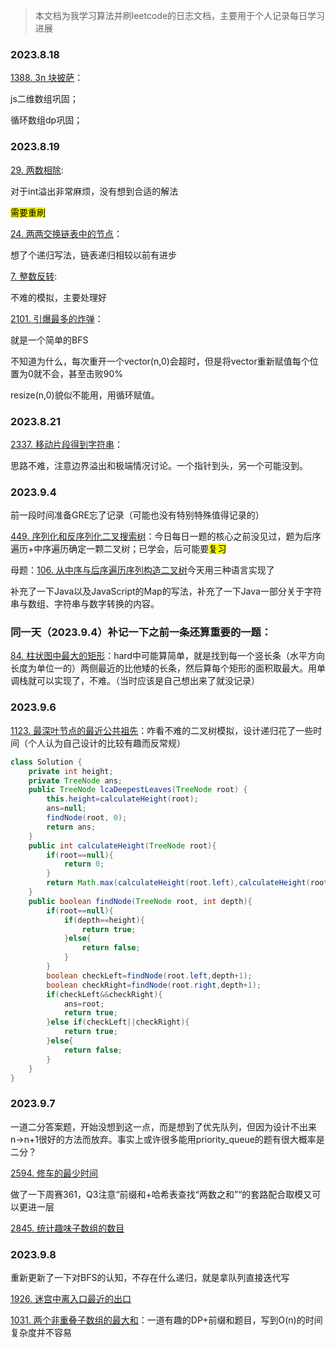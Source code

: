 > 本文档为我学习算法并刷leetcode的日志文档，主要用于个人记录每日学习进展

### 2023.8.18

[1388. 3n 块披萨](https://leetcode.cn/problems/pizza-with-3n-slices/)：

js二维数组巩固；

循环数组dp巩固；

### 2023.8.19

[29. 两数相除](https://leetcode.cn/problems/divide-two-integers/):

对于int溢出非常麻烦，没有想到合适的解法

<mark>需要重刷</mark>

[24. 两两交换链表中的节点](https://leetcode.cn/problems/swap-nodes-in-pairs/)：

想了个递归写法，链表递归相较以前有进步

[7. 整数反转](https://leetcode.cn/problems/reverse-integer/):

不难的模拟，主要处理好

[2101. 引爆最多的炸弹](https://leetcode.cn/problems/detonate-the-maximum-bombs/)：

就是一个简单的BFS

不知道为什么，每次重开一个vector(n,0)会超时，但是将vector重新赋值每个位置为0就不会，甚至击败90%

resize(n,0)貌似不能用，用循环赋值。

### 2023.8.21

[2337. 移动片段得到字符串](https://leetcode.cn/problems/move-pieces-to-obtain-a-string/)：

思路不难，注意边界溢出和极端情况讨论。一个指针到头，另一个可能没到。

### 2023.9.4 

前一段时间准备GRE忘了记录（可能也没有特别特殊值得记录的）

[449. 序列化和反序列化二叉搜索树](https://leetcode.cn/problems/serialize-and-deserialize-bst/)：今日每日一题的核心之前没见过，题为后序遍历+中序遍历确定一颗二叉树；已学会，后可能要<mark>复习</mark>

母题：[106. 从中序与后序遍历序列构造二叉树](https://leetcode.cn/problems/construct-binary-tree-from-inorder-and-postorder-traversal/)今天用三种语言实现了

补充了一下Java以及JavaScript的Map的写法，补充了一下Java一部分关于字符串与数组、字符串与数字转换的内容。

### 同一天（2023.9.4）补记一下之前一条还算重要的一题：

[84. 柱状图中最大的矩形](https://leetcode.cn/problems/largest-rectangle-in-histogram/)：hard中可能算简单，就是找到每一个竖长条（水平方向长度为单位一的）两侧最近的比他矮的长条，然后算每个矩形的面积取最大。用单调栈就可以实现了，不难。（当时应该是自己想出来了就没记录）

### 2023.9.6

[1123. 最深叶节点的最近公共祖先](https://leetcode.cn/problems/lowest-common-ancestor-of-deepest-leaves/)：咋看不难的二叉树模拟，设计递归花了一些时间（个人认为自己设计的比较有趣而反常规）

```java
class Solution {
    private int height;
    private TreeNode ans;
    public TreeNode lcaDeepestLeaves(TreeNode root) {
        this.height=calculateHeight(root);
        ans=null;
        findNode(root, 0);
        return ans;
    }
    public int calculateHeight(TreeNode root){
        if(root==null){
            return 0;
        }
        return Math.max(calculateHeight(root.left),calculateHeight(root.right))+1;
    }
    public boolean findNode(TreeNode root, int depth){
        if(root==null){
            if(depth==height){
                return true;
            }else{
                return false;
            }
        }
        boolean checkLeft=findNode(root.left,depth+1);
        boolean checkRight=findNode(root.right,depth+1);
        if(checkLeft&&checkRight){
            ans=root;
            return true;
        }else if(checkLeft||checkRight){
            return true;
        }else{
            return false;
        }
    }
}
```

### 2023.9.7

一道二分答案题，开始没想到这一点，而是想到了优先队列，但因为设计不出来n->n+1很好的方法而放弃。事实上或许很多能用priority_queue的题有很大概率是二分？

[2594. 修车的最少时间](https://leetcode.cn/problems/minimum-time-to-repair-cars/)

做了一下周赛361，Q3注意“前缀和+哈希表查找“两数之和”“的套路配合取模又可以更进一层

[2845. 统计趣味子数组的数目](https://leetcode.cn/problems/count-of-interesting-subarrays/)

### 2023.9.8

重新更新了一下对BFS的认知，不存在什么递归，就是拿队列直接迭代写

[1926. 迷宫中离入口最近的出口](https://leetcode.cn/problems/nearest-exit-from-entrance-in-maze/)

[1031. 两个非重叠子数组的最大和](https://leetcode.cn/problems/maximum-sum-of-two-non-overlapping-subarrays/)：一道有趣的DP+前缀和题目，写到O(n)的时间复杂度并不容易

